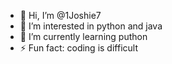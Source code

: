 - 👋 Hi, I’m @1Joshie7
- 👀 I’m interested in python and java
- 🌱 I’m currently learning puthon
- ⚡ Fun fact: coding is difficult 

<!---
1Joshie7/1Joshie7 is a ✨ special ✨ repository because its `README.md` (this file) appears on your GitHub profile.
You can click the Preview link to take a look at your changes.
---> 
